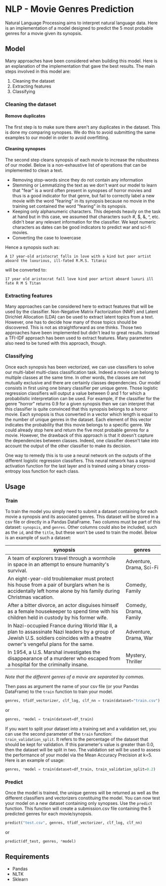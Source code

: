 # NLP - Movie Genres Prediction
Natural Language Processing aims to interpret natural language data. Here is an implementation of a model designed to predict the 5 most probable genres for a movie given its synopsis.

## Model
Many approaches have been considered when building this model. Here is an explanation of the implementation that gave the best results.
The main steps involved in this model are:
1. Cleaning the dataset
2. Extracting features
3. Classifying

### Cleaning the dataset
#### Remove duplicates
The first step is to make sure there aren't any duplicates in the dataset. This is done my comparing synopses. We do this to avoid submitting the same examples to our model in order to avoid overfitting.
#### Cleaning synopses
The second step cleans synopsis of each movie to increase the robustness of our model. Below is a non-exhaustive list of operations that can be implemented to clean a text.
- Removing stop-words since they do not contain any information
- Stemming or Lemmatizing the text as we don't want our model to learn that "fear" is a word often present in synopses of horror movies and thus is a good indicator for that genre, but fail to correctly label a new movie with the word "fearing" in its synopsis because no movie in the training set contained the word "fearing" in its synopsis.
- Keeping only alphanumeric characters. This depends heavily on the task at hand but in this case, we assumed that characters such #, $, &, ^, etc. didn't bear any relevant information for the classifier. We kept numeric characters as dates can be good indicators to predict war and sci-fi movies.
- Converting the case to lowercase


Hence a synopsis such as:
```
A 17 year-old aristocrat falls in love with a kind but poor artist aboard the luxurious, ill-fated R.M.S. Titanic
```
will be converted to:
```
17 year old aristocrat fall love kind poor artist aboard luxuri ill fate R M S Titan
```

### Extracting features
Many approaches can be considered here to extract features that will be used by the classifier.
Non-Negative Matrix Factorization (NMF) and Latent Dirichlet Allocation (LDA) can be used to extract latent topics from a text. However, one has to decide how many of those topics should be discovered. This is not as straightforward as one thinks. Those two approaches have been implemented but didn't lead to great results. Instead a TFI-IDF approach has been used to extract features. Many parameters also need to be tuned with this approach, though.

### Classifying
Once each synopsis has been vectorized, we can use classifiers to solve our multi-label multi-class classification task. Indeed a movie can belong to multiple classes at the same time. In other words, the classes are not mutually exclusive and there are certainly classes dependencies.
Our model consists in first using one binary classifier per unique genre. Those logistic regression classifiers will output a value between 0 and 1 for which a probabilistic interpretation can be used. For example, if the classifier for the genre "horror" returns 0.9 for a given synopsis then we can interpret that this classifier is quite convinced that this synopsis belongs to a horror movie. Each synopsis is thus converted in a vector which length is equal to the number of unique genres in the dataset. Each element of this vector indicates the probability that this movie belongs to a specific genre. We could already stop here and return the five most probable genres for a movie. However, the drawback of this approach is that it doesn't capture the dependencies between classes. Indeed, one classifier doesn't take into account the output of the other classifier to make its decision.

One way to remedy this is to use a neural network on the outputs of the different logistic regression classifiers. This neural network has a sigmoid activation function for the last layer and is trained using a binary cross-entropy loss function for each class.

## Usage
### Train
To train the model you simply need to submit a dataset containing for each movie a synopsis and its associated genres. This dataset will be stored in a csv file or directly in a Pandas DataFrame. Two columns must be part of this dataset: `synopsis`, and `genres`. Other columns could also be included, such as the `id`, and the `title`, but these won't be used to train the model. Below is an example of such a dataset:

| synopsis | genres |
| --- | --- |
| A team of explorers travel through a wormhole in space in an attempt to ensure humanity's survival. | Adventure, Drama, Sci-Fi |
| An eight-year-old troublemaker must protect his house from a pair of burglars when he is accidentally left home alone by his family during Christmas vacation. | Comedy, Family |
| After a bitter divorce, an actor disguises himself as a female housekeeper to spend time with his children held in custody by his former wife. | Comedy, Drama, Family |
| In Nazi-occupied France during World War II, a plan to assassinate Nazi leaders by a group of Jewish U.S. soldiers coincides with a theatre owner's vengeful plans for the same. | Adventure, Drama, War |
| In 1954, a U.S. Marshal investigates the disappearance of a murderer who escaped from a hospital for the criminally insane. | Mystery, Thriller |

_Note that the different genres of a movie are separated by commas._

Then pass as argument the name of your csv file (or your Pandas DataFrame) to the `train` function to train your model.
```python
genres, tfidf_vectorizer, clf_log, clf_nn = train(dataset="train.csv")
```
or
```python
genres, *model = train(dataset=df_train)
```

If you want to split your dataset into a training set and a validation set, you can use the second parameter of the `train` function: `train_validation_split`. It refers to the percentage of the dataset that should be kept for validation. If this parameter's value is greater than 0.0, then the dataset will be split in two. The validation set will be used to assess the performance of your model via the Mean Accuracy Precision at k=5. Here is an example of usage:
```python
genres, *model = train(dataset=df_train, train_validation_split=0.2)
```

### Predict
Once the model is trained, the unique genres will be returned as well as the different classifiers and vectorizers constituing the model.
You can now test your model on a new dataset containing only synopses. Use the `predict` function. This function will create a submission.csv file containing the 5 predicted genres for each movie/synopsis.
```python
predict("test.csv", genres, tfidf_vectorizer, clf_log, clf_nn)
```
or
```python
predict(df_test, genres, *model)
```

## Requirements
- Pandas
- NLTK
- Sklearn
